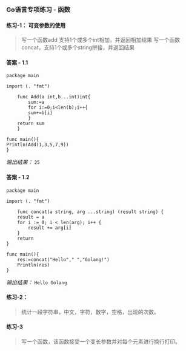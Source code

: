 ### **Go语言专项练习 - 函数**

#### **练习-1：** 可变参数的使用

> 写一个函数add 支持1个或多个int相加，并返回相加结果
> 写一个函数concat，支持1个或多个string拼接，并返回结果

#### 答案 - 1.1

```
package main

import (. "fmt")

	func Add(a int,b...int)int{
		sum:=a
		for i:=0;i<len(b);i++{
		sum+=b[i]
		}
	return sum
	}
	
func main(){
Println(Add(1,3,5,7,9))
}
```
*输出结果：* `25`

#### 答案 - 1.2
```
package main

import (. "fmt")

	func concat(a string, arg ...string) (result string) {
    result = a
    for i := 0; i < len(arg); i++ {
        result += arg[i]
    }
    return
}
	
func main(){
    res:=concat("Hello"," ","Golang!")
    Println(res)
}
```
*输出结果：* `Hello Golang`

#### **练习-2：**

>  统计一段字符串，中文，字符，数字，空格，出现的次数。

#### **练习-3**
> 写一个函数，该函数接受一个变长参数并对每个元素进行换行打印。


